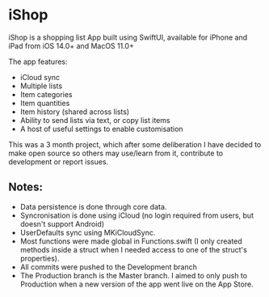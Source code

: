 #  iShop

iShop is a shopping list App built using SwiftUI, available for iPhone and iPad from iOS 14.0+ and MacOS 11.0+

The app features:
- iCloud sync
- Multiple lists
- Item categories
- Item quantities
- Item history (shared across lists)
- Ability to send lists via text, or copy list items
- A host of useful settings to enable customisation

This was a 3 month project, which after some deliberation I have decided to make open source so others may use/learn from it, contribute to development or report issues.

## Notes:
- Data persistence is done through core data.
- Syncronisation is done using iCloud (no login required from users, but doesn't support Android)
- UserDefaults sync using MKiCloudSync.
- Most functions were made global in Functions.swift (I only created methods inside a struct when I needed access to one of the struct's properties).
- All commits were pushed to the Development branch
- The Production branch is the Master branch. I aimed to only push to Production when a new version of the app went live on the App Store.
